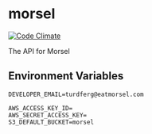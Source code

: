 morsel
==========

[![Code Climate](https://codeclimate.com/repos/52b35105f3ea0062e700353a/badges/ff8fda8c47176e04cee8/gpa.png)](https://codeclimate.com/repos/52b35105f3ea0062e700353a/feed)

The API for Morsel

## Environment Variables

```
DEVELOPER_EMAIL=turdferg@eatmorsel.com

AWS_ACCESS_KEY_ID=
AWS_SECRET_ACCESS_KEY=
S3_DEFAULT_BUCKET=morsel
```
